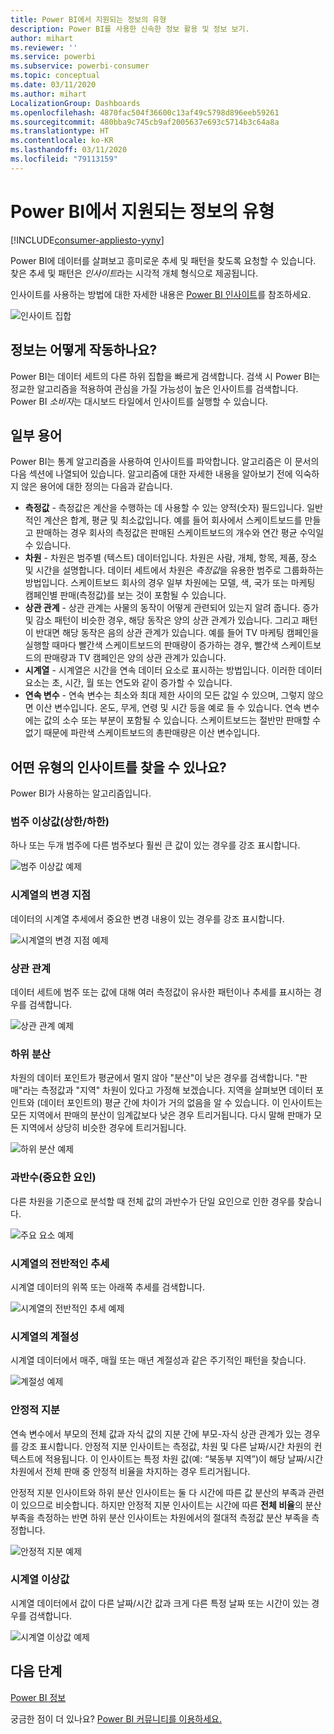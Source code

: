 ```yaml
---
title: Power BI에서 지원되는 정보의 유형
description: Power BI를 사용한 신속한 정보 활용 및 정보 보기.
author: mihart
ms.reviewer: ''
ms.service: powerbi
ms.subservice: powerbi-consumer
ms.topic: conceptual
ms.date: 03/11/2020
ms.author: mihart
LocalizationGroup: Dashboards
ms.openlocfilehash: 4870fac504f36600c13af49c5798d896eeb59261
ms.sourcegitcommit: 480bba9c745cb9af2005637e693c5714b3c64a8a
ms.translationtype: HT
ms.contentlocale: ko-KR
ms.lasthandoff: 03/11/2020
ms.locfileid: "79113159"
---
```

# <a name="types-of-insights-supported-by-power-bi"></a>Power BI에서 지원되는 정보의 유형

[!INCLUDE[consumer-appliesto-yyny](../includes/consumer-appliesto-yyny.md)]

Power BI에 데이터를 살펴보고 흥미로운 추세 및 패턴을 찾도록 요청할 수 있습니다. 찾은 추세 및 패턴은 *인사이트*라는 시각적 개체 형식으로 제공됩니다. 

인사이트를 사용하는 방법에 대한 자세한 내용은 [Power BI 인사이트](end-user-insights.md)를 참조하세요.

![인사이트 집합](media/end-user-insight-types/power-bi-insight.png)

## <a name="how-does-insights-work"></a>정보는 어떻게 작동하나요?
Power BI는 데이터 세트의 다른 하위 집합을 빠르게 검색합니다. 검색 시 Power BI는 정교한 알고리즘을 적용하여 관심을 가질 가능성이 높은 인사이트를 검색합니다. Power BI *소비자*는 대시보드 타일에서 인사이트를 실행할 수 있습니다.

## <a name="some-terminology"></a>일부 용어
Power BI는 통계 알고리즘을 사용하여 인사이트를 파악합니다. 알고리즘은 이 문서의 다음 섹션에 나열되어 있습니다. 알고리즘에 대한 자세한 내용을 알아보기 전에 익숙하지 않은 용어에 대한 정의는 다음과 같습니다. 

* **측정값** - 측정값은 계산을 수행하는 데 사용할 수 있는 양적(숫자) 필드입니다. 일반적인 계산은 합계, 평균 및 최소값입니다. 예를 들어 회사에서 스케이트보드를 만들고 판매하는 경우 회사의 측정값은 판매된 스케이트보드의 개수와 연간 평균 수익일 수 있습니다.  
* **차원** - 차원은 범주별 (텍스트) 데이터입니다. 차원은 사람, 개체, 항목, 제품, 장소 및 시간을 설명합니다. 데이터 세트에서 차원은 *측정값*을 유용한 범주로 그룹화하는 방법입니다. 스케이트보드 회사의 경우 일부 차원에는 모델, 색, 국가 또는 마케팅 캠페인별 판매(측정값)를 보는 것이 포함될 수 있습니다.   
* **상관 관계** - 상관 관계는 사물의 동작이 어떻게 관련되어 있는지 알려 줍니다.  증가 및 감소 패턴이 비슷한 경우, 해당 동작은 양의 상관 관계가 있습니다. 그리고 패턴이 반대면 해당 동작은 음의 상관 관계가 있습니다. 예를 들어 TV 마케팅 캠페인을 실행할 때마다 빨간색 스케이트보드의 판매량이 증가하는 경우, 빨간색 스케이트보드의 판매량과 TV 캠페인은 양의 상관 관계가 있습니다.
* **시계열** - 시계열은 시간을 연속 데이터 요소로 표시하는 방법입니다. 이러한 데이터 요소는 초, 시간, 월 또는 연도와 같이 증가할 수 있습니다.  
* **연속 변수** - 연속 변수는 최소와 최대 제한 사이의 모든 값일 수 있으며, 그렇지 않으면 이산 변수입니다. 온도, 무게, 연령 및 시간 등을 예로 들 수 있습니다. 연속 변수에는 값의 소수 또는 부분이 포함될 수 있습니다. 스케이트보드는 절반만 판매할 수 없기 때문에 파란색 스케이트보드의 총판매량은 이산 변수입니다.  

## <a name="what-types-of-insights-can-you-find"></a>어떤 유형의 인사이트를 찾을 수 있나요?
Power BI가 사용하는 알고리즘입니다. 

### <a name="category-outliers-topbottom"></a>범주 이상값(상한/하한)
하나 또는 두개 범주에 다른 범주보다 훨씬 큰 값이 있는 경우를 강조 표시합니다.  

![범주 이상값 예제](./media/end-user-insight-types/pbi-auto-insight-types-category-outliers.png)

### <a name="change-points-in-a-time-series"></a>시계열의 변경 지점
데이터의 시계열 추세에서 중요한 변경 내용이 있는 경우를 강조 표시합니다.

![시계열의 변경 지점 예제](./media/end-user-insight-types/pbi-auto-insight-types-changepoint.png)

### <a name="correlation"></a>상관 관계
데이터 세트에 범주 또는 값에 대해 여러 측정값이 유사한 패턴이나 추세를 표시하는 경우를 검색합니다.

![상관 관계 예제](./media/end-user-insight-types/pbi-auto-insight-types-correlation.png)

### <a name="low-variance"></a>하위 분산
차원의 데이터 포인트가 평균에서 멀지 않아 "분산"이 낮은 경우를 검색합니다. "판매"라는 측정값과 "지역" 차원이 있다고 가정해 보겠습니다. 지역을 살펴보면 데이터 포인트와 (데이터 포인트의) 평균 간에 차이가 거의 없음을 알 수 있습니다. 이 인사이트는 모든 지역에서 판매의 분산이 임계값보다 낮은 경우 트리거됩니다. 다시 말해 판매가 모든 지역에서 상당히 비슷한 경우에 트리거됩니다.

![하위 분산 예제](./media/end-user-insight-types/power-bi-low-variance.png)

### <a name="majority-major-factors"></a>과반수(중요한 요인)
다른 차원을 기준으로 분석할 때 전체 값의 과반수가 단일 요인으로 인한 경우를 찾습니다.  

![주요 요소 예제](./media/end-user-insight-types/pbi-auto-insight-types-majority.png)

### <a name="overall-trends-in-time-series"></a>시계열의 전반적인 추세
시계열 데이터의 위쪽 또는 아래쪽 추세를 검색합니다.

![시계열의 전반적인 추세 예제](./media/end-user-insight-types/pbi-auto-insight-types-trend.png)

### <a name="seasonality-in-time-series"></a>시계열의 계절성
시계열 데이터에서 매주, 매월 또는 매년 계절성과 같은 주기적인 패턴을 찾습니다.

![계절성 예제](./media/end-user-insight-types/pbi-auto-insight-types-seasonality-new.png)

### <a name="steady-share"></a>안정적 지분
연속 변수에서 부모의 전체 값과 자식 값의 지분 간에 부모-자식 상관 관계가 있는 경우를 강조 표시합니다. 안정적 지분 인사이트는 측정값, 차원 및 다른 날짜/시간 차원의 컨텍스트에 적용됩니다. 이 인사이트는 특정 차원 값(예: “북동부 지역”)이 해당 날짜/시간 차원에서 전체 판매 중 안정적 비율을 차지하는 경우 트리거됩니다.

안정적 지분 인사이트와 하위 분산 인사이트는 둘 다 시간에 따른 값 분산의 부족과 관련이 있으므로 비슷합니다. 하지만 안정적 지분 인사이트는 시간에 따른 **전체 비율**의 분산 부족을 측정하는 반면 하위 분산 인사이트는 차원에서의 절대적 측정값 분산 부족을 측정합니다.

![안정적 지분 예제](./media/end-user-insight-types/pbi-auto-insight-types-steadyshare.png)

### <a name="time-series-outliers"></a>시계열 이상값
시계열 데이터에서 값이 다른 날짜/시간 값과 크게 다른 특정 날짜 또는 시간이 있는 경우를 검색합니다.

![시계열 이상값 예제](./media/end-user-insight-types/pbi-auto-insight-types-time-series-outliers.png)

## <a name="next-steps"></a>다음 단계
[Power BI 정보](end-user-insights.md)

궁금한 점이 더 있나요? [Power BI 커뮤니티를 이용하세요.](https://community.powerbi.com/)

